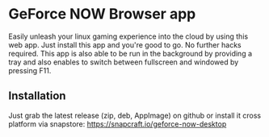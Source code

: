 # GeForce NOW Browser app

Easily unleash your linux gaming experience into the cloud by using this web app.
Just install this app and you're good to go. No further hacks required. This app is also able to be run in the background by providing a tray and also enables to switch between fullscreen and windowed by pressing F11.

## Installation

Just grab the latest release (zip, deb, AppImage) on github or install it cross platform via snapstore:
https://snapcraft.io/geforce-now-desktop

